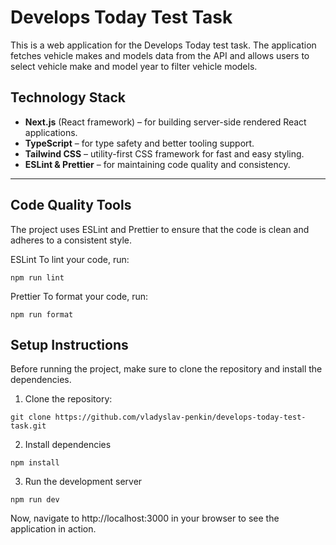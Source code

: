 # Develops Today Test Task

This is a web application for the Develops Today test task. The application fetches vehicle makes and models data from the API and allows users to select vehicle make and model year to filter vehicle models.

## Technology Stack

- **Next.js** (React framework) – for building server-side rendered React applications.
- **TypeScript** – for type safety and better tooling support.
- **Tailwind CSS** – utility-first CSS framework for fast and easy styling.
- **ESLint & Prettier** – for maintaining code quality and consistency.

---

## Code Quality Tools
The project uses ESLint and Prettier to ensure that the code is clean and adheres to a consistent style.

ESLint
To lint your code, run:

```
npm run lint
```

Prettier
To format your code, run:
```
npm run format
```

## Setup Instructions

Before running the project, make sure to clone the repository and install the dependencies.

1. Clone the repository:

```
git clone https://github.com/vladyslav-penkin/develops-today-test-task.git
```

2. Install dependencies

```
npm install
```

3. Run the development server

```
npm run dev
```

Now, navigate to http://localhost:3000 in your browser to see the application in action.